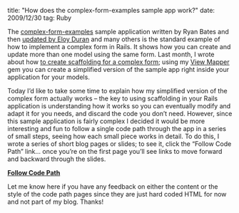 title: "How does the complex-form-examples sample app work?"
date: 2009/12/30
tag: Ruby

<p>The <a href="http://github.com/ryanb/complex-form-examples">complex-form-examples</a> sample application written by Ryan Bates and then <a href="http://github.com/alloy/complex-form-examples">updated by Eloy Duran</a> and many others is the standard example of how to implement a complex form in Rails. It shows how you can create and update more than one model using the same form. Last month, I wrote about how <a href="http://patshaughnessy.net/2009/11/25/scaffolding-for-auto-complete-on-a-complex-nested-form">to create scaffolding for a complex form</a>; using my <a href="http://patshaughnessy.net/view_mapper">View Mapper</a> gem you can create a simplified version of the sample app right inside your application for your models.</p>
<p>Today I&rsquo;d like to take some time to explain how my simplified version of the complex form actually works &ndash; the key to using scaffolding in your Rails application is understanding how it works so you can eventually modify and adapt it for you needs, and discard the code you don&rsquo;t need. However, since this sample application is fairly complex I decided it would be more interesting and fun to follow a single code path through the app in a series of small steps, seeing how each small piece works in detail. To do this, I wrote a series of short blog pages or slides; to see it, click the &ldquo;Follow Code Path&rdquo; link&hellip; once you&rsquo;re on the first page you&rsquo;ll see links to move forward and backward through the slides.</p>
<p><b><a href="/assets/codepath/1/pages/1">Follow Code Path</a></b></p>
<p>Let me know here if you have any feedback on either the content or the style of the code path pages since they are just hard coded HTML for now and not part of my blog. Thanks!</p>
